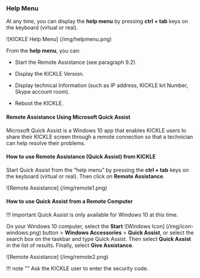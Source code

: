 <!--
    Page : Administration/Assistance
    Author : Alexis CONIA
    Latest Update : 14/04/2017
    Confidential : No
	Partner : No
	Public : Yes
    Version : 1.0
-->
### Help Menu

At any time, you can display the **help menu** by pressing **ctrl + tab** keys on the keyboard (virtual or real).

![KICKLE Help Menu] (/img/helpmenu.png)

From the **help menu**, you can:

- Start the Remote Assistance (see paragraph 9.2).

- Display the KICKLE Version.

- Display technical Information (such as IP address, KICKLE krl Number, Skype account room).

- Reboot the KICKLE.

#### Remote Assistance Using Microsoft Quick Assist

Microsoft Quick Assist is a Windows 10 app that enables KICKLE users to share their KICKLE screen through a remote connection so that a technician can help resolve their problems.

#### How to use Remote Assistance (Quick Assist) from KICKLE

Start Quick Assist from the “help menu” by pressing the **ctrl + tab** keys on the keyboard (virtual or real). Then click on **Remote Assistance**.

![Remote Assistance] (/img/remote1.png)

#### How to use Quick Assist from a Remote Computer

!!! Important
    Quick Assist is only available for Windows 10 at this time.

On your Windows 10 computer, select the **Start**  ![Windows Icon] (/img/icon-windows.png) button > **Windows Accessories** > **Quick Assist**, or select the search box on the taskbar and type Quick Assist. Then select **Quick Assist** in the list of results. Finally, select **Give Assistance**.

![Remote Assistance] (/img/remote2.png)

!!! note ""
    Ask the KICKLE user to enter the security code.


